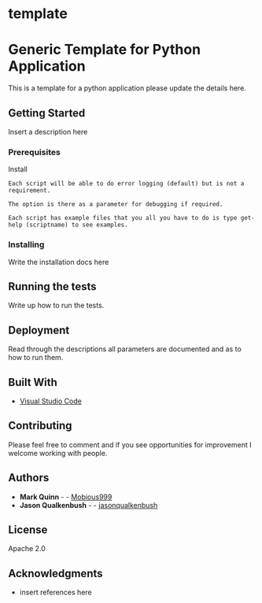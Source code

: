 # template
# Generic Template for Python Application

This is a template for a python application please update the details here.



## Getting Started

Insert a description here


### Prerequisites

Install

```
Each script will be able to do error logging (default) but is not a requirement. 

The option is there as a parameter for debugging if required.

Each script has example files that you all you have to do is type get-help (scriptname) to see examples.

```
### Installing

Write the installation docs here

## Running the tests

Write up how to run the tests.

## Deployment

Read through the descriptions all parameters are documented and as to how to run them.

## Built With

* [Visual Studio Code](https://code.visualstudio.com/)

## Contributing

Please feel free to comment and if you see opportunities for improvement I welcome working with people.

## Authors

* **Mark Quinn** - - [Mobious999](https://github.com/mobious999)
* **Jason Qualkenbush** - - [jasonqualkenbush](https://github.com/jasonqualkenbush)

## License

Apache 2.0

## Acknowledgments

* insert references here

